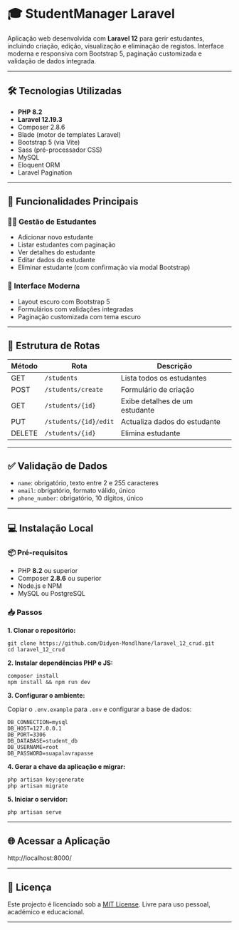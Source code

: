 # 🎓 StudentManager Laravel

Aplicação web desenvolvida com **Laravel 12** para gerir estudantes, incluindo criação, edição, visualização e eliminação de registos. Interface moderna e responsiva com Bootstrap 5, paginação customizada e validação de dados integrada.

---

## 🛠️ Tecnologias Utilizadas

- **PHP 8.2**
- **Laravel 12.19.3**
- Composer 2.8.6
- Blade (motor de templates Laravel)
- Bootstrap 5 (via Vite)
- Sass (pré-processador CSS)
- MySQL
- Eloquent ORM
- Laravel Pagination

---

## 🚀 Funcionalidades Principais

### 👨‍🎓 Gestão de Estudantes
- Adicionar novo estudante
- Listar estudantes com paginação
- Ver detalhes do estudante
- Editar dados do estudante
- Eliminar estudante (com confirmação via modal Bootstrap)

### 🎨 Interface Moderna
- Layout escuro com Bootstrap 5
- Formulários com validações integradas
- Paginação customizada com tema escuro

---

## 📂 Estrutura de Rotas

| Método | Rota                    | Descrição                        |
|--------|-------------------------|----------------------------------|
| GET    | `/students`             | Lista todos os estudantes        |
| POST   | `/students/create`      | Formulário de criação            |
| GET    | `/students/{id}`        | Exibe detalhes de um estudante   |
| PUT    | `/students/{id}/edit`   | Actualiza dados do estudante     |
| DELETE | `/students/{id}`        | Elimina estudante                |

---

## ✅ Validação de Dados

- `name`: obrigatório, texto entre 2 e 255 caracteres
- `email`: obrigatório, formato válido, único
- `phone_number`: obrigatório, 10 dígitos, único

---

## 💻 Instalação Local

### 📦 Pré-requisitos

- PHP **8.2** ou superior
- Composer **2.8.6** ou superior
- Node.js e NPM
- MySQL ou PostgreSQL

### 📥 Passos

**1. Clonar o repositório:**

```
git clone https://github.com/Didyon-Mondlhane/laravel_12_crud.git
cd laravel_12_crud
```

**2. Instalar dependências PHP e JS:**

```
composer install
npm install && npm run dev
```

**3. Configurar o ambiente:**

Copiar o `.env.example` para `.env` e configurar a base de dados:

```env
DB_CONNECTION=mysql
DB_HOST=127.0.0.1
DB_PORT=3306
DB_DATABASE=student_db
DB_USERNAME=root
DB_PASSWORD=suapalavrapasse
```

**4. Gerar a chave da aplicação e migrar:**

```
php artisan key:generate
php artisan migrate
```

**5. Iniciar o servidor:**

```
php artisan serve
```

---

## 🌐 Acessar a Aplicação

http://localhost:8000/


---

## 📌 Licença

Este projecto é licenciado sob a [MIT License](https://spdx.org/licenses/MIT.html). Livre para uso pessoal, académico e educacional.

---